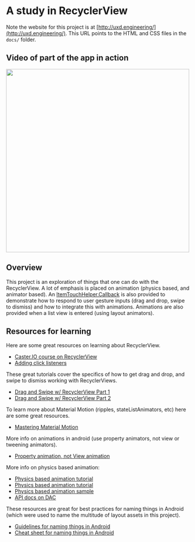 # A study in RecyclerView

Note the website for this project is at 
[http://uxd.engineering/](http://uxd.engineering/). This URL points to the HTML and CSS files in 
the `docs/` folder.

## Video of part of the app in action
<img 
src="https://github.com/nazmulidris/recyclerview/blob/master/astudyinrecyclerview.gif?raw=true" 
width="500"/>

## Overview
This project is an exploration of things that one can do with the RecyclerView. 
A lot of emphasis is placed on animation (physics based, and animator based). An 
[ItemTouchHelper.Callback](https://developer.android.com/reference/android/support/v7/widget/helper/ItemTouchHelper.Callback.html)
is also provided to demonstrate how to respond to user gesture inputs (drag and drop,
swipe to dismiss) and how to integrate this with animations. Animations are also provided
when a list view is entered (using layout animators).

## Resources for learning
Here are some great resources on learning about RecyclerView.
- [Caster.IO course on RecyclerView](https://caster.io/courses/recycler-view)
- [Adding click listeners](https://antonioleiva.com/recyclerview-listener/)

These great tutorials cover the specifics of how to get drag and drop, and
swipe to dismiss working with RecyclerViews.
- [Drag and Swipe w/ RecyclerView Part 1](https://medium.com/@ipaulpro/drag-and-swipe-with-recyclerview-b9456d2b1aaf)
- [Drag and Swipe w/ RecyclerView Part 2](https://medium.com/@ipaulpro/drag-and-swipe-with-recyclerview-6a6f0c422efd)

To learn more about Material Motion (ripples, stateListAnimators, etc) here are some great 
resources.
- [Mastering Material Motion](https://www.youtube.com/watch?v=aZ5V5e-phR8)

More info on animations in android (use property animators, not view or tweening animators).
- [Property animation, not View animation](https://developer.android.com/guide/topics/graphics/prop-animation.html)

More info on physics based animation:
- [Physics based animation tutorial](https://code.tutsplus.com/tutorials/adding-physics-based-animations-to-android-apps--cms-29053)
- [Physics based animation tutorial](http://www.thedroidsonroids.com/blog/android/springanimation-examples)
- [Physics based animation sample](https://proandroiddev.com/introduction-to-physics-based-animations-in-android-1be27e468835)
- [API docs on DAC](https://developer.android.com/guide/topics/graphics/physics-based-animation.html)

These resources are great for best practices for naming things in Android 
(which were used to name the multitude of layout assets in this project).
- [Guidelines for naming things in Android](https://github.com/ribot/android-guidelines/blob/master/project_and_code_guidelines.md)
- [Cheat sheet for naming things in Android](https://jeroenmols.com/blog/2016/03/07/resourcenaming/)